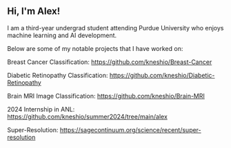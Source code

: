 ## Hi, I'm Alex! 

I am a third-year undergrad student attending Purdue University who enjoys machine learning and AI development. 

Below are some of my notable projects that I have worked on:

Breast Cancer Classification: https://github.com/kneshio/Breast-Cancer

Diabetic Retinopathy Classification: https://github.com/kneshio/Diabetic-Retinopathy

Brain MRI Image Classification: https://github.com/kneshio/Brain-MRI

2024 Internship in ANL: https://github.com/kneshio/summer2024/tree/main/alex

Super-Resolution: https://sagecontinuum.org/science/recent/super-resolution


<!--
**kneshio/kneshio** is a ✨ _special_ ✨ repository because its `README.md` (this file) appears on your GitHub profile.

Here are some ideas to get you started:



- 🔭 I’m currently working on ...
- 🌱 I’m currently learning ...
- 👯 I’m looking to collaborate on ...
- 🤔 I’m looking for help with ...
- 💬 Ask me about ...
- 📫 How to reach me: ...
- 😄 Pronouns: ...
- ⚡ Fun fact: ...
-->

